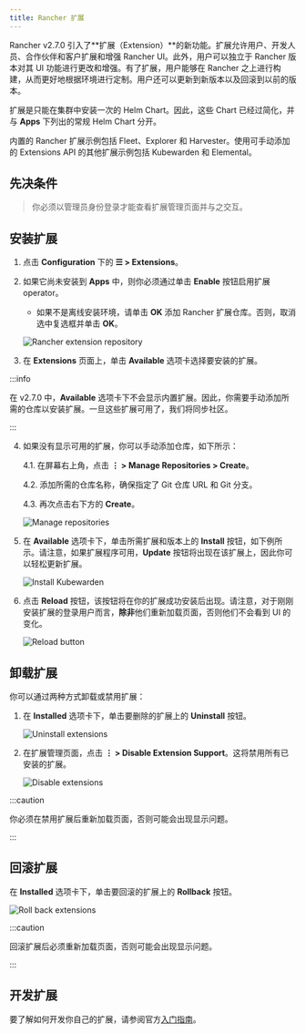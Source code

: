 ```yaml
---
title: Rancher 扩展
---
```


Rancher v2.7.0 引入了**扩展（Extension）**的新功能。扩展允许用户、开发人员、合作伙伴和客户扩展和增强 Rancher UI。此外，用户可以独立于 Rancher 版本对其 UI 功能进行更改和增强。有了扩展，用户能够在 Rancher 之上进行构建，从而更好地根据环境进行定制。用户还可以更新到新版本以及回滚到以前的版本。

扩展是只能在集群中安装一次的 Helm Chart。因此，这些 Chart 已经过简化，并与 **Apps** 下列出的常规 Helm Chart 分开。

内置的 Rancher 扩展示例包括 Fleet、Explorer 和 Harvester。使用可手动添加的 Extensions API 的其他扩展示例包括 Kubewarden 和 Elemental。

## 先决条件

> 你必须以管理员身份登录才能查看扩展管理页面并与之交互。

## 安装扩展

1. 点击 **Configuration** 下的 **☰ > Extensions**。

2. 如果它尚未安装到 **Apps** 中，则你必须通过单击 **Enable** 按钮启用扩展 operator。

   - 如果不是离线安装环境，请单击 **OK** 添加 Rancher 扩展仓库。否则，取消选中复选框并单击 **OK**。

   ![Rancher extension repository](/img/add-rancher-extension-repo.png)

3. 在 **Extensions** 页面上，单击 **Available** 选项卡选择要安装的扩展。

:::info

在 v2.7.0 中，**Available** 选项卡下不会显示内置扩展。因此，你需要手动添加所需的仓库以安装扩展。一旦这些扩展可用了，我们将同步社区。

:::
<br/>

4. 如果没有显示可用的扩展，你可以手动添加仓库，如下所示：

   4.1. 在屏幕右上角，点击 **⋮ > Manage Repositories > Create**。

   4.2. 添加所需的仓库名称，确保指定了 Git 仓库 URL 和 Git 分支。

   4.3. 再次点击右下方的 **Create**。

   ![Manage repositories](/img/manage-repos.png)

5. 在 **Available** 选项卡下，单击所需扩展和版本上的 **Install** 按钮，如下例所示。请注意，如果扩展程序可用，**Update** 按钮将出现在该扩展上，因此你可以轻松更新扩展。

   ![Install Kubewarden](/img/install-kubewarden.png)

6. 点击 **Reload** 按钮，该按钮将在你的扩展成功安装后出现。请注意，对于刚刚安装扩展的登录用户而言，**除非**他们重新加载页面，否则他们不会看到 UI 的变化。

   ![Reload button](/img/reload-button.png)

## 卸载扩展

你可以通过两种方式卸载或禁用扩展：

1. 在 **Installed** 选项卡下，单击要删除的扩展上的 **Uninstall** 按钮。

   ![Uninstall extensions](/img/uninstall-extension.png)

1. 在扩展管理页面，点击 **⋮ > Disable Extension Support**。这将禁用所有已安装的扩展。

   ![Disable extensions](/img/disable-extension-support.png)

:::caution

你必须在禁用扩展后重新加载页面，否则可能会出现显示问题。

:::

## 回滚扩展

在 **Installed** 选项卡下，单击要回滚的扩展上的 **Rollback** 按钮。

![Roll back extensions](/img/roll-back-extension.png)

:::caution

回滚扩展后必须重新加载页面，否则可能会出现显示问题。

:::

## 开发扩展

要了解如何开发你自己的扩展，请参阅官方[入门指南](https://rancher.github.io/dashboard/extensions/extensions-getting-started)。
